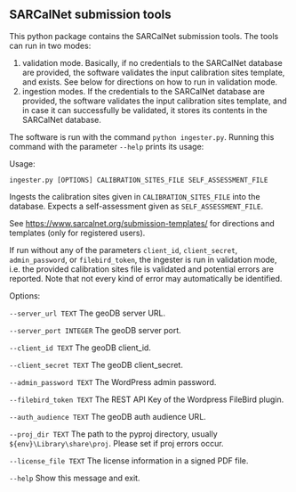## SARCalNet submission tools

This python package contains the SARCalNet submission tools. The tools can run 
in two modes:
1) validation mode. Basically, if no credentials to the SARCalNet 
database are provided, the software validates the input calibration
sites template, and exists. See below for directions on how to 
run in validation mode.
2) ingestion modes. If the credentials to the SARCalNet database 
are provided, the software validates the input calibration sites
template, and in case it can successfully be validated, it 
stores its contents in the SARCalNet database.

The software is run with the command `python ingester.py`. Running this 
command with the parameter `--help` prints its usage:

Usage: 

`ingester.py [OPTIONS] CALIBRATION_SITES_FILE SELF_ASSESSMENT_FILE`

Ingests the calibration sites given in `CALIBRATION_SITES_FILE` into the
database. Expects a self-assessment given as `SELF_ASSESSMENT_FILE`.

See https://www.sarcalnet.org/submission-templates/ for directions and 
templates (only for registered users).

If run without any of the parameters `client_id`, `client_secret`,
`admin_password`, or `filebird_token`, the ingester is run in validation
mode, i.e. the provided calibration sites file is validated and potential
errors are reported. Note that not every kind of error may automatically be
identified.

Options:

`--server_url TEXT`      The geoDB server URL.

`--server_port INTEGER`  The geoDB server port.

`--client_id TEXT`       The geoDB client_id.

`--client_secret TEXT`   The geoDB client_secret.

`--admin_password TEXT`  The WordPress admin password.

`--filebird_token TEXT`  The REST API Key of the Wordpress FileBird plugin.

`--auth_audience TEXT`   The geoDB auth audience URL.

`--proj_dir TEXT`        The path to the pyproj directory, usually
`${env}\Library\share\proj`. Please set if proj errors occur.

`--license_file TEXT`    The license information in a signed PDF file.

`--help`                 Show this message and exit.

